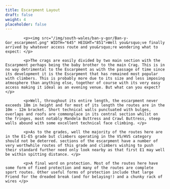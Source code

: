 ```yaml
---
title: Escarpment Layout
draft: false
weight: 4
placeholder: false
---
```


            <p><img src="/img/south-wales/ban-y-gor/Ban-y-Gor_escarpment.png" WIDTH="645" HEIGHT="851">Well you&rsquo;ve finally arrived by whatever access route and you&rsquo;re wondering what to expect: </p>

            <p>The crags are easily divided by two main section with the Escarpment perhaps being the baby brother to the main Crag. This is in no way detrimental to the Escarpment as with the passage of time since its development it is the Escarpment that has remained most popular with climbers. This is probably more due to its size and less imposing atmosphere than anything else, together of course with its very easy access making it ideal as an evening venue. But what can you expect? </p>

            <p>Well, throughout its entire length, the escarpment never exceeds 18m in height and for most of its length the routes are in the 10m - 12m bracket. Short technical walls punctuated with bulges, overlaps and roofs are commonplace in its central section whilst on the fringes, most notably Mandela Buttress and Crawl Buttress, steep walls abound with some excellent technical face climbing. </p>

            <p>As to the grades, well the majority of the routes here are in the E1-E5 grade but climbers operating in the VS/HVS category should not be deterred. sections of the escarpment have a number of very worthwhile routes of this grade and climbers wishing to push their standard further need only look nearby as that first E1 may well be within spitting distance. </p>

            <p>A final word on protection. Most of the routes here have some form of fixed protection and many of the routes are complete sport routes. Other useful forms of protection include that large Friend for the dreaded break (and for belaying!) and a chunky rack of wires </p>




